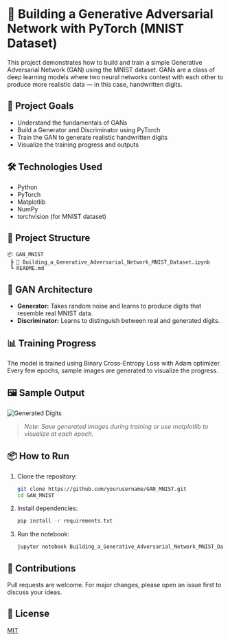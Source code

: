 
# 🧠 Building a Generative Adversarial Network with PyTorch (MNIST Dataset)

This project demonstrates how to build and train a simple Generative Adversarial Network (GAN) using the MNIST dataset. GANs are a class of deep learning models where two neural networks contest with each other to produce more realistic data — in this case, handwritten digits.

## 🚀 Project Goals

- Understand the fundamentals of GANs
- Build a Generator and Discriminator using PyTorch
- Train the GAN to generate realistic handwritten digits
- Visualize the training progress and outputs

## 🛠️ Technologies Used

- Python
- PyTorch
- Matplotlib
- NumPy
- torchvision (for MNIST dataset)

## 📁 Project Structure

```
📦 GAN_MNIST
 ┣ 📓 Building_a_Generative_Adversarial_Network_MNIST_Dataset.ipynb
 ┗ README.md
```

## 🧠 GAN Architecture

- **Generator:** Takes random noise and learns to produce digits that resemble real MNIST data.
- **Discriminator:** Learns to distinguish between real and generated digits.

## 📊 Training Progress

The model is trained using Binary Cross-Entropy Loss with Adam optimizer. Every few epochs, sample images are generated to visualize the progress.

## 🖼️ Sample Output

![Generated Digits](generated_output.png)

> *Note: Save generated images during training or use matplotlib to visualize at each epoch.*

## 📦 How to Run

1. Clone the repository:
   ```bash
   git clone https://github.com/yourusername/GAN_MNIST.git
   cd GAN_MNIST
   ```

2. Install dependencies:
   ```bash
   pip install -r requirements.txt
   ```

3. Run the notebook:
   ```bash
   jupyter notebook Building_a_Generative_Adversarial_Network_MNIST_Dataset.ipynb
   ```

## 🤝 Contributions

Pull requests are welcome. For major changes, please open an issue first to discuss your ideas.

## 📄 License

[MIT](LICENSE)
